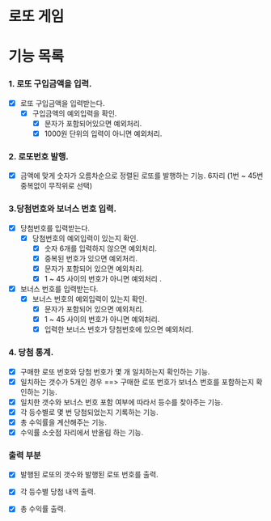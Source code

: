 # 로또 게임

# 기능 목록

### 1. 로또 구입금액을 입력.
- [x] 로또 구입금액을 입력받는다.   
  - [x] 구입금액의 예외입력을 확인.  
     - [x] 문자가 포함되어있으면 예외처리.
     - [x] 1000원 단위의 입력이 아니면 예외처리.
     
### 2. 로또번호 발행.
- [x] 금액에 맞게 숫자가 오름차순으로 정렬된 로또를 발행하는 기능.  6자리 (1번 ~ 45번 중복없이 무작위로 선택)

### 3.당첨번호와 보너스 번호 입력.
- [x] 당첨번호를 입력받는다.
  - [x] 당첨번호의 예외입력이 있는지 확인.
    - [x] 숫자 6개를 입력하지 않으면 예외처리.
    - [x] 중복된 번호가 있으면 예외처리.
    - [x] 문자가 포함되어 있으면 예외처리.
    - [x] 1 ~ 45 사이의 번호가 아니면 예외처리 .
    
- [x] 보너스 번호를 입력받는다.
   - [x] 보너스 번호의 예외입력이 있는지 확인.
     - [x] 문자가 포함되어 있으면 예외처리.
     - [x] 1 ~ 45 사이의 번호가 아니면 예외처리.
     - [x] 입력한 보너스 번호가 당첨번호에 있으면 예외처리.
     
### 4. 당첨 통계.
- [x] 구매한 로또 번호와 당첨 번호가 몇 개 일치하는지 확인하는 기능.
- [x] 일치하는 갯수가 5개인 경우 ==> 구매한 로또 번호가 보너스 번호를 포함하는지 확인하는 기능.
- [x] 일치한 갯수와 보너스 번호 포함 여부에 따라서 등수를 찾아주는 기능.
- [x] 각 등수별로 몇 번 당첨되었는지 기록하는 기능.
- [x] 총 수익률을 계산해주는 기능.
- [x] 수익률 소숫점 자리에서 반올림 하는 기능.

### 출력 부분
 - [x] 발행된 로또의 갯수와 발행된 로또 번호를 출력. 
 - [x] 각 등수별 당첨 내역 출력.
 - [x] 총 수익률 출력.
 
